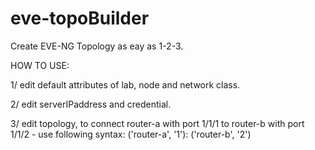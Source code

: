 # eve-topoBuilder
Create EVE-NG Topology as eay as 1-2-3.

HOW TO USE:

1/ edit default attributes of lab, node and network class. 

2/ edit serverIPaddress and credential.

3/ edit topology, to connect router-a with port 1/1/1 to router-b with port 1/1/2 - use following syntax:
   ('router-a', '1'): ('router-b', '2')
 
